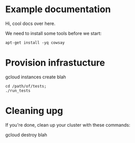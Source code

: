 # Example documentation

Hi, cool docs over here.


We need to install some tools before we start:
<!-- deploy-test preinstall -->

    apt-get install -yq cowsay

<!-- deploy-test-end -->

# Provision infrastucture

<!-- deploy-test-start create-infrastructure -->

  gcloud instances create blah

<!-- deploy-test-end -->



<!-- now we can run the tests -->

<!-- deploy-test-start run-tests --> 
  
    cd /path/of/tests;
    ./run_tests

<!-- deployment-test-end -->



# Cleaning upg
If you're done, clean up your cluster with these commands:

<!-- deploy-test-start destroy-infrastructure -->

  gcloud destroy blah

<!-- deploy-test-end -->

